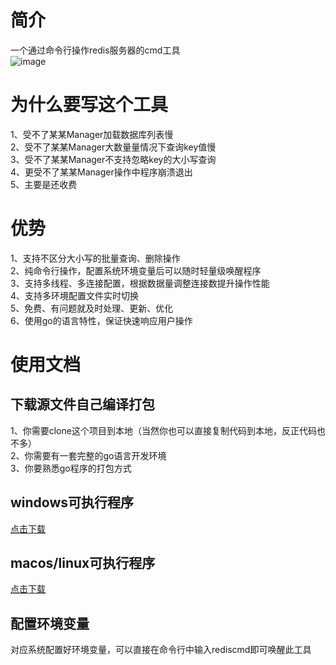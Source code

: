 # 简介
一个通过命令行操作redis服务器的cmd工具  
![image](https://user-images.githubusercontent.com/47658310/132305237-b2bccc4e-b63b-4a19-ab2e-424073b344e5.png)



# 为什么要写这个工具
1、受不了某某Manager加载数据库列表慢  
2、受不了某某Manager大数量量情况下查询key值慢  
3、受不了某某Manager不支持忽略key的大小写查询  
4、更受不了某某Manager操作中程序崩溃退出  
5、主要是还收费  

# 优势
1、支持不区分大小写的批量查询、删除操作  
2、纯命令行操作，配置系统环境变量后可以随时轻量级唤醒程序  
3、支持多线程、多连接配置，根据数据量调整连接数提升操作性能  
4、支持多环境配置文件实时切换  
5、免费、有问题就及时处理、更新、优化  
6、使用go的语言特性，保证快速响应用户操作

# 使用文档
## 下载源文件自己编译打包
1、你需要clone这个项目到本地（当然你也可以直接复制代码到本地，反正代码也不多）  
2、你需要有一套完整的go语言开发环境  
3、你要熟悉go程序的打包方式  

## windows可执行程序
[点击下载](https://raw.githubusercontent.com/pwzos/rediscmd/main/target/rediscmd.exe)

## macos/linux可执行程序
[点击下载](https://github.com/pwzos/rediscmd/raw/main/target/rediscmd)

## 配置环境变量
对应系统配置好环境变量，可以直接在命令行中输入rediscmd即可唤醒此工具
